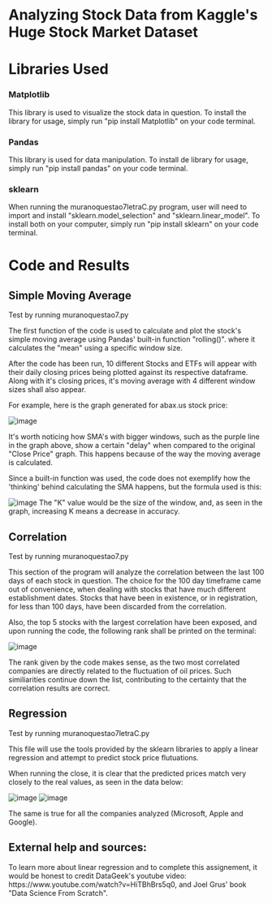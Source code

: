 <h1> Analyzing Stock Data from Kaggle's Huge Stock Market Dataset </h1>

<h1>  Libraries Used </h1>
<h3> Matplotlib </h3>
 This library is used to visualize the stock data in question. 
 To install the library for usage, simply run "pip install Matplotlib" on your code terminal. 

<h3> Pandas </h3>
This library is used for data manipulation. To install de library for usage, simply run "pip install pandas" on your code terminal.

<h3> sklearn </h3>
When running the muranoquestao7letraC.py program, user will need to import and install "sklearn.model_selection" and "sklearn.linear_model". To install both on your computer, simply run "pip install sklearn" on your code terminal. 

<h1> Code and Results </h1>
<h2> Simple Moving Average </h2>
<p> Test by running muranoquestao7.py </p>
<p> The first function of the code is used to calculate and plot the stock's simple moving
average using Pandas' built-in function "rolling()". where it calculates the "mean" using a specific window
size. </p>
<p> After the code has been run, 10 different Stocks and ETFs will appear
with their daily closing prices being plotted against its respective dataframe. Along
with it's closing prices, it's moving average with 4 different window sizes shall also appear.</p>
<p> For example, here is the graph generated for abax.us stock price:</p>

![image](https://github.com/user-attachments/assets/a35a32c8-e6e7-4250-9dda-e91afcc8a51c)
<p> It's worth noticing how SMA's with bigger windows, such as the purple line in the graph above, show a certain "delay" when compared to the original "Close Price" graph. This happens because of the way the moving average is calculated. </p>
<p> Since a built-in function was used, the code does not exemplify how the 'thinking' behind calculating the SMA happens, but the formula used is this: </p>

![image](https://github.com/user-attachments/assets/9ba38cb9-32e9-407e-a1d0-3b93d8bb3bca)
The "K" value would be the size of the window, and, as seen in the graph, increasing K means a decrease in accuracy. 
<h2> Correlation </h2>
<p> Test by running muranoquestao7.py </p>
<p>This section of the program will analyze the correlation between
the last 100 days of each stock in question. The choice for the 100 
day timeframe came out of convenience, when dealing with stocks that have
much different establishment dates. Stocks that have been in existence, or in registration, 
for less than 100 days, have been discarded from the correlation.</p>

<p> Also, the top 5 stocks with the largest correlation have been exposed, and upon running the code,
the following rank shall be printed on the terminal: </p>

![image](https://github.com/user-attachments/assets/9b7a7a28-d0cb-4319-bacd-b28d711d5642)

<p> The rank given by the code makes sense, as the two most correlated companies are directly related to the fluctuation of oil prices. Such similiarities continue down the list, contributing to the certainty that the correlation results are correct. </p>

<h2> Regression </h2>
<p> Test by running muranoquestao7letraC.py</p>
<P> This file will use the tools provided by the sklearn libraries to apply a linear regression and attempt to predict stock price flutuations. 
</P>
<p> When running the close, it is clear that the predicted prices match very closely to the real values, as seen in the data below: </p>

![image](https://github.com/user-attachments/assets/2dfa24dc-11b8-4a60-a876-2eadc9bffff2)
![image](https://github.com/user-attachments/assets/e488180c-127c-4563-8a7f-8df91ed3f6bd)


The same is true for all the companies analyzed (Microsoft, Apple and Google). 
<h2> External help and sources: </h2>
To learn more about linear regression and to complete this assignement, it would be honest to credit DataGeek's youtube video: https://www.youtube.com/watch?v=HiTBhBrs5q0, and Joel Grus' book "Data Science From Scratch". 
